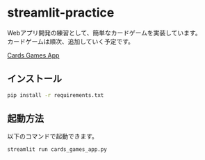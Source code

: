 # streamlit-practice

Webアプリ開発の練習として、簡単なカードゲームを実装しています。  
カードゲームは順次、追加していく予定です。

[Cards Games App](https://kanaichi333-cards-games-app.streamlit.app)


## インストール

```zsh
pip install -r requirements.txt
```


## 起動方法
以下のコマンドで起動できます。

```zsh
streamlit run cards_games_app.py
```
